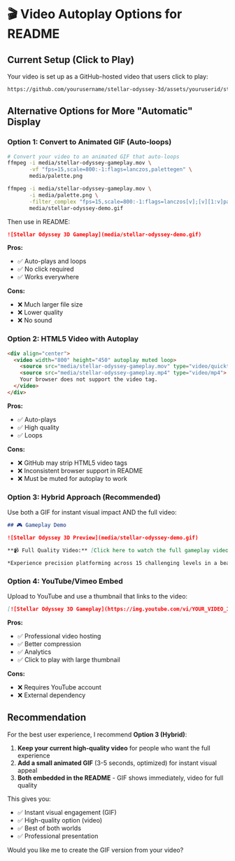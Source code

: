 # 🎬 Video Autoplay Options for README

## Current Setup (Click to Play)
Your video is set up as a GitHub-hosted video that users click to play:
```markdown
https://github.com/yourusername/stellar-odyssey-3d/assets/youruserid/stellar-odyssey-gameplay.mov
```

## Alternative Options for More "Automatic" Display

### Option 1: Convert to Animated GIF (Auto-loops)
```bash
# Convert your video to an animated GIF that auto-loops
ffmpeg -i media/stellar-odyssey-gameplay.mov \
       -vf "fps=15,scale=800:-1:flags=lanczos,palettegen" \
       media/palette.png

ffmpeg -i media/stellar-odyssey-gameplay.mov \
       -i media/palette.png \
       -filter_complex "fps=15,scale=800:-1:flags=lanczos[v];[v][1:v]paletteuse" \
       media/stellar-odyssey-demo.gif
```

Then use in README:
```markdown
![Stellar Odyssey 3D Gameplay](media/stellar-odyssey-demo.gif)
```

**Pros:**
- ✅ Auto-plays and loops
- ✅ No click required
- ✅ Works everywhere

**Cons:**
- ❌ Much larger file size
- ❌ Lower quality
- ❌ No sound

### Option 2: HTML5 Video with Autoplay
```html
<div align="center">
  <video width="800" height="450" autoplay muted loop>
    <source src="media/stellar-odyssey-gameplay.mov" type="video/quicktime">
    <source src="media/stellar-odyssey-gameplay.mp4" type="video/mp4">
    Your browser does not support the video tag.
  </video>
</div>
```

**Pros:**
- ✅ Auto-plays
- ✅ High quality
- ✅ Loops

**Cons:**
- ❌ GitHub may strip HTML5 video tags
- ❌ Inconsistent browser support in README
- ❌ Must be muted for autoplay to work

### Option 3: Hybrid Approach (Recommended)
Use both a GIF for instant visual impact AND the full video:

```markdown
## 🎮 Gameplay Demo

![Stellar Odyssey 3D Preview](media/stellar-odyssey-demo.gif)

**📹 Full Quality Video:** [Click here to watch the full gameplay video](media/stellar-odyssey-gameplay.mov)

*Experience precision platforming across 15 challenging levels in a beautiful space environment.*
```

### Option 4: YouTube/Vimeo Embed
Upload to YouTube and use a thumbnail that links to the video:

```markdown
[![Stellar Odyssey 3D Gameplay](https://img.youtube.com/vi/YOUR_VIDEO_ID/maxresdefault.jpg)](https://www.youtube.com/watch?v=YOUR_VIDEO_ID)
```

**Pros:**
- ✅ Professional video hosting
- ✅ Better compression
- ✅ Analytics
- ✅ Click to play with large thumbnail

**Cons:**
- ❌ Requires YouTube account
- ❌ External dependency

## Recommendation

For the best user experience, I recommend **Option 3 (Hybrid)**:

1. **Keep your current high-quality video** for people who want the full experience
2. **Add a small animated GIF** (3-5 seconds, optimized) for instant visual appeal
3. **Both embedded in the README** - GIF shows immediately, video for full quality

This gives you:
- ✅ Instant visual engagement (GIF)
- ✅ High-quality option (video)
- ✅ Best of both worlds
- ✅ Professional presentation

Would you like me to create the GIF version from your video?
